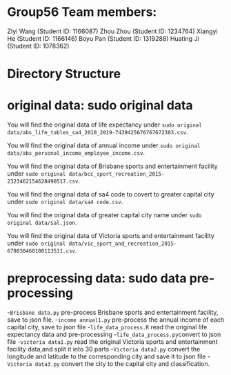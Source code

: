 # Group56 Team members:

ZIyi Wang (Student ID: 1166087)
Zhou Zhou (Student ID: 1234764)
Xiangyi He (Student ID: 1166146)
Boyu Pan (Student ID: 1319288)
Huating Ji (Student ID: 1078362)
# Directory Structure
# original data: sudo original data
You will find the  original data of life expectancy under `sudo original data/abs_life_tables_sa4_2010_2019-7439425676767672303.csv`.

You will find the  original data of annual income under `sudo original data/abs_personal_income_employee_income.csv`.

You will find the  original data of Brisbane sports and entertainment facility under `sudo original data/bcc_sport_recreation_2015-2323462154628490517.csv`.

You will find the  original data of sa4 code to covert to greater capital city under `sudo original data/sa4 code.csv`.

You will find the  original data of greater capital city name under `sudo original data/sal.json`.

You will find the  original data of Victoria sports and entertainment facility under `sudo original data/vic_sport_and_recreation_2015-679030468100113511.csv`.
# preprocessing data: sudo data pre-processing
-`Brisbane data.py` pre-process Brisbane sports and entertainment facility, save to json file.
-`income annual1.py` pre-process the annual income of each capital city, save to json file
-`life_data_process.R` read the original life expectancy data and pre-processing
-`life_data_process.py`convert to json file
-`victoria data1.py` read the original Victoria sports and entertainment facility data,and split it into 30 parts
-`Victoria data2.py` convert the longitude and latitude to the corresponding city and save it to json file
-`Victoria data3.py` convert the city to the capital city and classification.